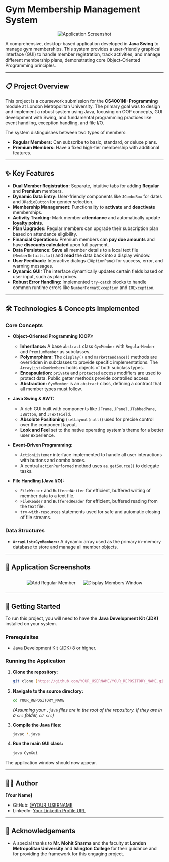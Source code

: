 # Gym Membership Management System

<p align="center">
  <img src="https://via.placeholder.com/700x350.png?text=Gym+Management+System+Screenshot" alt="Application Screenshot">
  <!-- TODO: Replace the placeholder URL above with a real screenshot of your application. 
       For example: <img src="assets/main-gui.png" alt="Application Screenshot"> -->
</p>

A comprehensive, desktop-based application developed in **Java Swing** to manage gym memberships. This system provides a user-friendly graphical interface (GUI) to handle member registration, track activities, and manage different membership plans, demonstrating core Object-Oriented Programming principles.

---

## 📋 Project Overview

This project is a coursework submission for the **CS4001NI: Programming** module at London Metropolitan University. The primary goal was to design and implement a robust system using Java, focusing on OOP concepts, GUI development with Swing, and fundamental programming practices like event handling, exception handling, and file I/O.

The system distinguishes between two types of members:
* **Regular Members:** Can subscribe to basic, standard, or deluxe plans.
* **Premium Members:** Have a fixed high-tier membership with additional features.

---

## ✨ Key Features

* **Dual Member Registration:** Separate, intuitive tabs for adding **Regular** and **Premium** members.
* **Dynamic Data Entry:** User-friendly components like `JComboBox` for dates and `JRadioButton` for gender selection.
* **Membership Management:** Functionality to **activate** and **deactivate** memberships.
* **Activity Tracking:** Mark member **attendance** and automatically update **loyalty points**.
* **Plan Upgrades:** Regular members can upgrade their subscription plan based on attendance eligibility.
* **Financial Operations:** Premium members can **pay due amounts** and have **discounts calculated** upon full payment.
* **Data Persistence:** **Save** all member details to a local text file (`MemberDetails.txt`) and **read** the data back into a display window.
* **User Feedback:** Interactive dialogs (`JOptionPane`) for success, error, and warning messages.
* **Dynamic GUI:** The interface dynamically updates certain fields based on user input, such as plan prices.
* **Robust Error Handling:** Implemented `try-catch` blocks to handle common runtime errors like `NumberFormatException` and `IOException`.

---

## 🛠️ Technologies & Concepts Implemented

### Core Concepts
* **Object-Oriented Programming (OOP):**
    * **Inheritance:** A base `abstract` class `GymMember` with `RegularMember` and `PremiumMember` as subclasses.
    * **Polymorphism:** The `display()` and `markAttendance()` methods are overridden in subclasses to provide specific implementations. The `ArrayList<GymMember>` holds objects of both subclass types.
    * **Encapsulation:** `private` and `protected` access modifiers are used to protect data. Public getter methods provide controlled access.
    * **Abstraction:** `GymMember` is an `abstract` class, defining a contract that all member types must follow.

* **Java Swing & AWT:**
    * A rich GUI built with components like `JFrame`, `JPanel`, `JTabbedPane`, `JButton`, and `JTextField`.
    * **Absolute Positioning** (`setLayout(null)`) used for precise control over the component layout.
    * **Look and Feel** set to the native operating system's theme for a better user experience.

* **Event-Driven Programming:**
    * `ActionListener` interface implemented to handle all user interactions with buttons and combo boxes.
    * A central `actionPerformed` method uses `ae.getSource()` to delegate tasks.

* **File Handling (Java I/O):**
    * `FileWriter` and `BufferedWriter` for efficient, buffered writing of member data to a text file.
    * `FileReader` and `BufferedReader` for efficient, buffered reading from the text file.
    * `try-with-resources` statements used for safe and automatic closing of file streams.

### Data Structures
* **`ArrayList<GymMember>`:** A dynamic array used as the primary in-memory database to store and manage all member objects.

---

## 📸 Application Screenshots

<!-- TODO: Add more screenshots or even GIFs here to showcase different features! -->
<!-- Create a folder named 'assets' in your repository and place your images there. -->

<p align="center">
  <img src="https://via.placeholder.com/400x250.png?text=Add+Regular+Member" alt="Add Regular Member" style="margin: 10px;"/>
  <img src="https://via.placeholder.com/400x250.png?text=Display+All+Members" alt="Display Members Window" style="margin: 10px;"/>
  <!-- Example: <img src="assets/add-member.gif" alt="Adding a new member"/> -->
</p>

---

## 🚀 Getting Started

To run this project, you will need to have the **Java Development Kit (JDK)** installed on your system.

### Prerequisites
* Java Development Kit (JDK) 8 or higher.

### Running the Application
1.  **Clone the repository:**
    ```sh
    git clone [https://github.com/YOUR_USERNAME/YOUR_REPOSITORY_NAME.git](https://github.com/YOUR_USERNAME/YOUR_REPOSITORY_NAME.git)
    ```

2.  **Navigate to the source directory:**
    ```sh
    cd YOUR_REPOSITORY_NAME
    ```
    *(Assuming your `.java` files are in the root of the repository. If they are in a `src` folder, `cd src`)*

3.  **Compile the Java files:**
    ```sh
    javac *.java
    ```

4.  **Run the main GUI class:**
    ```sh
    java GymGui
    ```
The application window should now appear.

---

## 🧑‍💻 Author

**[Your Name]**

* GitHub: [@YOUR_USERNAME](https://github.com/YOUR_USERNAME)
* LinkedIn: [Your LinkedIn Profile URL](https://linkedin.com/in/your-profile)

---

## 🙏 Acknowledgements

* A special thanks to **Mr. Mohit Sharma** and the faculty at **London Metropolitan University** and **Islington College** for their guidance and for providing the framework for this engaging project.